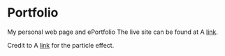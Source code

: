 # Portfolio
My personal web page and ePortfolio
The live site can be found at A [link](http://davidfarrow.me).

Credit to A [link](http://vincentgarreau.com/particles.js/) for the particle effect.
